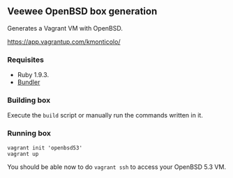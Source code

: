## Veewee OpenBSD box generation ##

Generates a Vagrant VM with OpenBSD.

https://app.vagrantup.com/kmonticolo/

### Requisites ###

- Ruby 1.9.3.
- [Bundler](http://bundler.io/)

### Building box ###

Execute the `build` script or manually run the commands written in it.

### Running box ###

```shell
vagrant init 'openbsd53'
vagrant up
```

You should be able now to do `vagrant ssh` to access your OpenBSD 5.3 VM.

